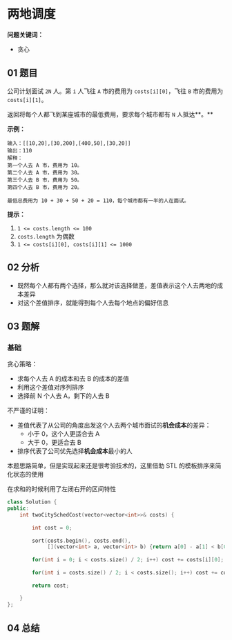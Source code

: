 # 两地调度
**问题关键词：**

- 贪心

## 01 题目

公司计划面试 `2N` 人。第 `i` 人飞往 `A` 市的费用为 `costs[i][0]`，飞往 `B` 市的费用为 `costs[i][1]`。

返回将每个人都飞到某座城市的最低费用，要求每个城市都有 `N` 人抵达**。**

**示例：**

```
输入：[[10,20],[30,200],[400,50],[30,20]]
输出：110
解释：
第一个人去 A 市，费用为 10。
第二个人去 A 市，费用为 30。
第三个人去 B 市，费用为 50。
第四个人去 B 市，费用为 20。

最低总费用为 10 + 30 + 50 + 20 = 110，每个城市都有一半的人在面试。
```

 

**提示：**

1. `1 <= costs.length <= 100`
2. `costs.length` 为偶数
3. `1 <= costs[i][0], costs[i][1] <= 1000`

## 02 分析

- 既然每个人都有两个选择，那么就对该选择做差，差值表示这个人去两地的成本差异
- 对这个差值排序，就能得到每个人去每个地点的偏好信息

## 03 题解

### 基础

贪心策略：

- 求每个人去 A 的成本和去 B 的成本的差值
- 利用这个差值对序列排序
- 选择前 N 个人去 A，剩下的人去 B

不严谨的证明：

- 差值代表了从公司的角度出发这个人去两个城市面试的**机会成本**的差异：
  - 小于 0，这个人更适合去 A
  - 大于 0，更适合去 B
- 排序代表了公司优先选择**机会成本**最小的人

本题思路简单，但是实现起来还是很考验技术的，这里借助 STL 的模板排序来简化状态的使用

在求和的时候利用了左闭右开的区间特性

```c++
class Solution {
public:
    int twoCitySchedCost(vector<vector<int>>& costs) {
        
        int cost = 0;
        
        sort(costs.begin(), costs.end(), 
             [](vector<int> a, vector<int> b) {return a[0] - a[1] < b[0] - b[1];});
        
        for(int i = 0; i < costs.size() / 2; i++) cost += costs[i][0];
        
        for(int i = costs.size() / 2; i < costs.size(); i++) cost += costs[i][1];
        
        return cost;
        
    }
};
```

## 04 总结

